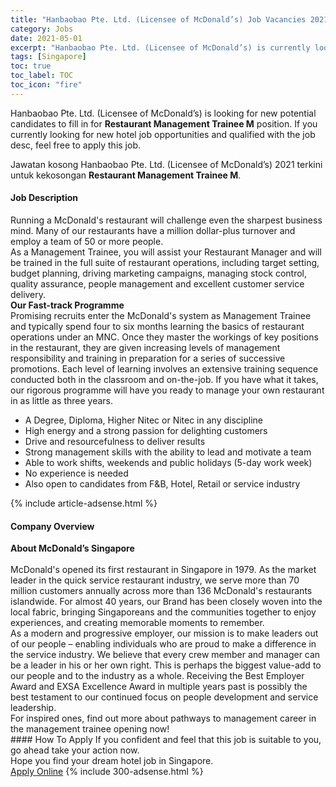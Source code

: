 ```yaml
---
title: "Hanbaobao Pte. Ltd. (Licensee of McDonald’s) Job Vacancies 2021 - Restaurant Management Trainee M" 
category: Jobs 
date: 2021-05-01 
excerpt: "Hanbaobao Pte. Ltd. (Licensee of McDonald’s) is currently looking for suitable person to fill in the Restaurant Management Trainee M which positioned at Singapore" 
tags: [Singapore] 
toc: true 
toc_label: TOC 
toc_icon: "fire" 
--- 
```


<p>Hanbaobao Pte. Ltd. (Licensee of McDonald’s) is looking for new potential candidates to fill in for <b>Restaurant Management Trainee M</b> position. If you currently looking for new hotel job opportunities and qualified with the job desc, feel free to apply this job.
</p>Jawatan kosong Hanbaobao Pte. Ltd. (Licensee of McDonald’s) 2021 terkini untuk kekosongan <b>Restaurant Management Trainee M</b>. 
<div><div><h4>Job Description</h4></div><div><div><span><div><div><div>Running a McDonald's restaurant will challenge even the sharpest business mind. Many of our restaurants have a million dollar-plus turnover and employ a team of 50 or more people.</div><div>As a Management Trainee, you will assist your Restaurant Manager and will be trained in the full suite of restaurant operations, including target setting, budget planning, driving marketing campaigns, managing stock control, quality assurance, people management and excellent customer service delivery.</div><div><strong>Our Fast-track Programme</strong></div><div>Promising recruits enter the McDonald's system as Management Trainee and typically spend four to six months learning the basics of restaurant operations under an MNC. Once they master the workings of key positions in the restaurant, they are given increasing levels of management responsibility and training in preparation for a series of successive promotions. Each level of learning involves an extensive training sequence conducted both in the classroom and on-the-job. If you have what it takes, our rigorous programme will have you ready to manage your own restaurant in as little as three years.</div></div><ul><li>A Degree, Diploma, Higher Nitec or Nitec in any discipline</li><li>High energy and a strong passion for delighting customers</li><li>Drive and resourcefulness to deliver results</li><li>Strong management skills with the ability to lead and motivate a team</li><li>Able to work shifts, weekends and public holidays (5-day work week)</li><li>No experience is needed</li><li>Also open to candidates from F&amp;B, Hotel, Retail or service industry</li></ul></div></span></div></div></div> 
{% include article-adsense.html %} 
<div><div><h4>Company Overview</h4></div><div><div><span><div><div>
<div>
<strong>About McDonald&#8217;s Singapore</strong></div>
<div>
<br>
		McDonald's opened its first restaurant in Singapore in 1979. As the market leader in the quick service restaurant industry, we serve more than 70 million customers annually across more than 136 McDonald's restaurants islandwide. For almost 40 years, our Brand has been closely woven into the local fabric, bringing Singaporeans and the communities together to enjoy experiences, and creating memorable moments to remember.</div>
<div>
		As a modern and progressive employer, our mission is to make leaders out of our people &#8211; enabling individuals who are proud to make a difference in the service industry. We believe that every crew member and manager can be a leader in his or her own right. This is perhaps the biggest value-add to our people and to the industry as a whole. Receiving the Best Employer Award and EXSA Excellence Award in multiple years past is possibly the best testament to our continued focus on people development and service leadership.</div>
<div>
		For inspired ones, find out more about pathways to management career in the management trainee opening now!</div>
</div></div></span></div></div></div> 
#### How To Apply 
If you confident and feel that this job is suitable to you, go ahead take your action now. <br/> 
Hope you find your dream hotel job in Singapore. <br/> 
<a href="https://www.jobstreet.com.my/en/job/restaurant-management-trainee-m-8495839/origin/sg?jobId=jobstreet-sg-job-8495839" class="btn btn--info" target="_blank" rel="nofollow noopenner">Apply Online</a> 
{% include 300-adsense.html %} 